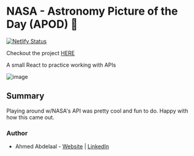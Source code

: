 # NASA - Astronomy Picture of the Day (APOD) 🚀

[![Netlify Status](https://api.netlify.com/api/v1/badges/41f1dda5-ac2a-4153-9d4b-89171dfe5079/deploy-status)](https://app.netlify.com/sites/aa-nasa-apod/deploys)

Checkout the project [HERE](https://aa-nasa-apod.netlify.app/)

A small React to practice working with APIs

![image](src/images/apod.png)

## Summary

Playing around w/NASA's API was pretty cool and fun to do. Happy with how this came out.

### Author

- Ahmed Abdelaal - [Website](https://aa-dev.io/) | [LinkedIn](https://www.linkedin.com/feed/)
